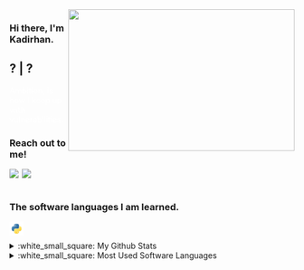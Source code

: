 <img src="https://media.giphy.com/media/RDZo7znAdn2u7sAcWH/source.gif" align="right" width="400" height="250">

### Hi there, I'm Kadirhan.

## ? | ?

<font color="white"> Ambition, is how I keep up with vulnerabilities. </font>

### Reach out to me!

[<img  width="22" src="https://unpkg.com/simple-icons@v4/icons/twitter.svg" align="left" />][twitter]
[<img  width="22" src="https://unpkg.com/simple-icons@v4/icons/linkedin.svg" align="left" />][linkedin]

<br />
<br />

### The software languages ​​I am learned.

<img align="left" src="https://raw.githubusercontent.com/github/explore/80688e429a7d4ef2fca1e82350fe8e3517d3494d/topics/python/python.png" width="25" height="25"/>

<br />
<br />

<details>
<summary>:white_small_square: My Github Stats</summary>
<img src="https://github-readme-stats.vercel.app/api?username=kdrhnucr&theme=" >
</details>

<details>
<summary>:white_small_square:  Most Used Software Languages</summary>
<img src="https://github-readme-stats.vercel.app/api/top-langs/?username=kdrhnucr&layout=compact" >
</details>

[twitter]: https://twitter.com/UcarKadirhan
[linkedin]: https://www.linkedin.com/in/kadirhan-ucar-b53a9620a/
